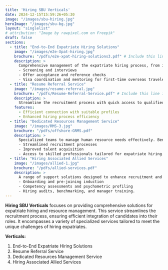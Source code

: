 ```yaml
---
title: 'Hiring SBU Verticals'
date: 2024-12-15T15:59:26+05:30
image: "/images/sbu-hiring.jpg"
heroImage: "/images/sbu-bg.jpg"
layout: "singlelist"
# attribution: "Image by rawpixel.com on Freepik"
draft: false
sections:
  - title: "End-to-End Expatriate Hiring Solutions"
    image: "/images/e2e-Xpat-hiring.jpg"
    brochure: "/pdfs/e2e-xpat-hiring-solutions3.pdf" # Include this line if a brochure is available.
    description: >
      Comprehensive management of the expatriate hiring process, from initial specifications to onboarding, including:
      - Screening and interviews
      - Offer acceptance and reference checks
      - Visa coordination and mentoring for first-time overseas travelers.
  - title: "Resume Referral Service"
    image: "/images/resume-referral.jpg"
    brochure: "/pdfs/Resume-Referral-Service.pdf" # Include this line if a brochure is available.
    description: >
      Streamline the recruitment process with quick access to qualified candidates for expatriate roles. This service supports HR teams in managing overseas hiring challenges efficiently.
    features:
      - Efficient connection with suitable profiles
      - Enhanced hiring process efficiency
  - title: "Dedicated Resources Management Service"
    image: "/images/RMS-3.jpg"
    brochure: "/pdfs/offshore-GRMS.pdf"
    description: >
      Specialized teams to manage human resource needs effectively. Benefits include:
      - Streamlined recruitment processes
      - Improved talent acquisition
      - Access to skilled professionals tailored for expatriate hiring.
  - title: "Hiring Associated Allied Services"
    image: "/images/allied-1.jpg"
    brochure: "/pdfs/allied-services.pdf"
    description: >
      A range of support solutions designed to enhance recruitment and ensure successful candidate integration, including:
      - Onboarding and pre-joining induction
      - Competency assessments and psychometric profiling
      - Hiring audits, benchmarking, and manager training.
---
```


**Hiring SBU Verticals** focuses on providing comprehensive solutions for expatriate hiring and resource management. This service streamlines the recruitment process, ensuring efficient integration of candidates into their roles. It encompasses a variety of specialized services tailored to meet the unique challenges of hiring expatriates.

**Verticals:**

1. End-to-End Expatriate Hiring Solutions  
2. Resume Referral Service  
3. Dedicated Resources Management Service  
4. Hiring Associated Allied Services

<!--more-->